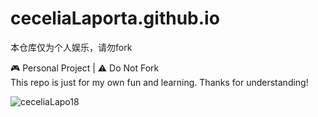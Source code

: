 # ceceliaLaporta.github.io
本仓库仅为个人娱乐，请勿fork

🎮 Personal Project | ⚠️ Do Not Fork  
This repo is just for my own fun and learning. Thanks for understanding!

![ceceliaLapo18](https://count.getloli.com/@ceceliaLapo18?theme=booru-lewd)
